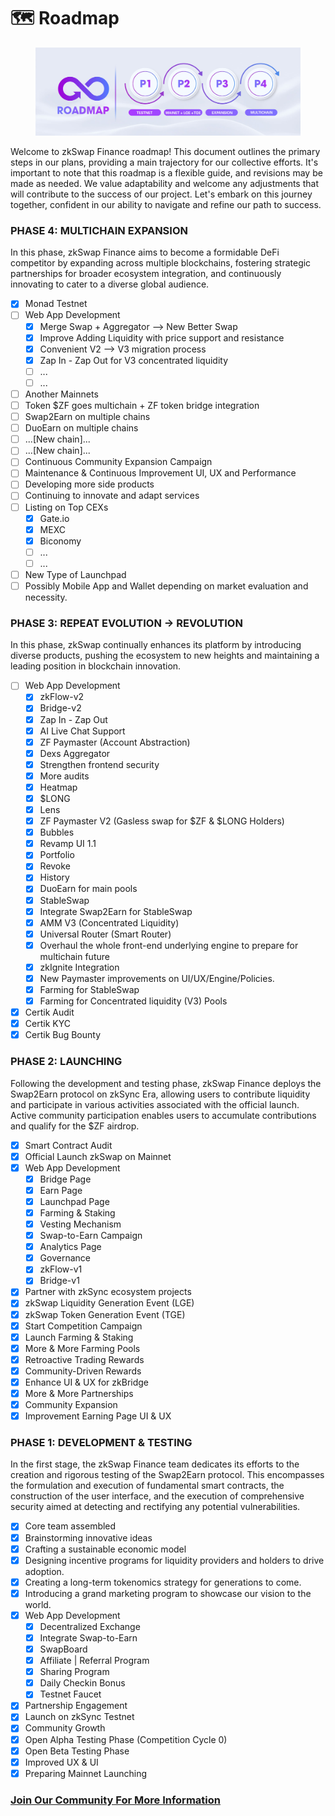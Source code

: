 # 🗺️ Roadmap

<figure><img src=".gitbook/assets/roadmap.jpg" alt=""><figcaption></figcaption></figure>

Welcome to zkSwap Finance roadmap! This document outlines the primary steps in our plans, providing a main trajectory for our collective efforts. It's important to note that this roadmap is a flexible guide, and revisions may be made as needed. We value adaptability and welcome any adjustments that will contribute to the success of our project. Let's embark on this journey together, confident in our ability to navigate and refine our path to success.

### **PHASE 4: MULTICHAIN EXPANSION**

In this phase, zkSwap Finance aims to become a formidable DeFi competitor by expanding across multiple blockchains, fostering strategic partnerships for broader ecosystem integration, and continuously innovating to cater to a diverse global audience.

* [x] Monad Testnet
* [ ] Web App Development
  * [x] Merge Swap + Aggregator --> New Better Swap
  * [x] Improve Adding Liquidity with price support and resistance
  * [x] Convenient V2 --> V3 migration process&#x20;
  * [x] Zap In - Zap Out for V3 concentrated liquidity
  * [ ] ...
  * [ ] ...
* [ ] Another Mainnets
* [ ] Token $ZF goes multichain + ZF token bridge integration
* [ ] Swap2Earn on multiple chains
* [ ] DuoEarn on multiple chains
* [ ] ...\[New chain]...
* [ ] ...\[New chain]...
* [ ] Continuous Community Expansion Campaign
* [ ] Maintenance & Continuous Improvement UI, UX and Performance&#x20;
* [ ] Developing more side products
* [ ] Continuing to innovate and adapt services
* [ ] Listing on Top CEXs
  * [x] Gate.io
  * [x] MEXC
  * [x] Biconomy
  * [ ] ...
  * [ ] ...
* [ ] New Type of Launchpad
* [ ] Possibly Mobile App and Wallet depending on market evaluation and necessity.

### **PHASE 3: REPEAT EVOLUTION -> REVOLUTION**

In this phase, zkSwap continually enhances its platform by introducing diverse products, pushing the ecosystem to new heights and maintaining a leading position in blockchain innovation.

* [ ] Web App Development
  * [x] zkFlow-v2
  * [x] Bridge-v2
  * [x] Zap In - Zap Out
  * [x] AI Live Chat Support
  * [x] ZF Paymaster (Account Abstraction)
  * [x] Dexs Aggregator
  * [x] Strengthen frontend security
  * [x] More audits
  * [x] Heatmap
  * [x] $LONG
  * [x] Lens
  * [x] ZF Paymaster V2 (Gasless swap for $ZF & $LONG Holders)
  * [x] Bubbles
  * [x] Revamp UI 1.1
  * [x] Portfolio
  * [x] Revoke
  * [x] History
  * [x] DuoEarn for main pools
  * [x] StableSwap
  * [x] Integrate Swap2Earn for StableSwap
  * [x] AMM V3 (Concentrated Liquidity)
  * [x] Universal Router (Smart Router)
  * [x] Overhaul the whole front-end underlying engine to prepare for multichain future
  * [x] zkIgnite Integration
  * [x] New Paymaster improvements on UI/UX/Engine/Policies.
  * [x] Farming for StableSwap
  * [x] Farming for Concentrated liquidity (V3) Pools
* [x] Certik Audit
* [x] Certik KYC
* [x] Certik Bug Bounty

### **PHASE 2: LAUNCHING**

Following the development and testing phase, zkSwap Finance deploys the Swap2Earn protocol on zkSync Era, allowing users to contribute liquidity and participate in various activities associated with the official launch. Active community participation enables users to accumulate contributions and qualify for the $ZF airdrop.

* [x] Smart Contract Audit
* [x] Official Launch zkSwap on Mainnet
* [x] Web App Development
  * [x] Bridge Page
  * [x] Earn Page
  * [x] Launchpad Page
  * [x] Farming & Staking
  * [x] Vesting Mechanism
  * [x] Swap-to-Earn Campaign
  * [x] Analytics Page
  * [x] Governance
  * [x] zkFlow-v1
  * [x] Bridge-v1
* [x] Partner with zkSync ecosystem projects
* [x] zkSwap Liquidity Generation Event (LGE)
* [x] zkSwap Token Generation Event (TGE)
* [x] Start Competition Campaign
* [x] Launch Farming & Staking&#x20;
* [x] More & More Farming Pools
* [x] Retroactive Trading Rewards&#x20;
* [x] Community-Driven Rewards&#x20;
* [x] Enhance UI & UX for zkBridge
* [x] More & More Partnerships
* [x] Community Expansion
* [x] Improvement Earning Page UI & UX

### **PHASE 1:** DEVELOPMENT & TESTING

In the first stage, the zkSwap Finance team dedicates its efforts to the creation and rigorous testing of the Swap2Earn protocol. This encompasses the formulation and execution of fundamental smart contracts, the construction of the user interface, and the execution of comprehensive security aimed at detecting and rectifying any potential vulnerabilities.

* [x] Core team assembled
* [x] Brainstorming innovative ideas&#x20;
* [x] Crafting a sustainable economic model&#x20;
* [x] Designing incentive programs for liquidity providers and holders to drive adoption.&#x20;
* [x] Creating a long-term tokenomics strategy for generations to come.&#x20;
* [x] Introducing a grand marketing program to showcase our vision to the world.
* [x] Web App Development
  * [x] Decentralized Exchange
  * [x] Integrate Swap-to-Earn
  * [x] SwapBoard
  * [x] Affiliate | Referral Program
  * [x] Sharing Program
  * [x] Daily Checkin Bonus
  * [x] Testnet Faucet
* [x] Partnership Engagement
* [x] Launch on zkSync Testnet
* [x] Community Growth
* [x] Open Alpha Testing Phase (Competition Cycle 0)
* [x] Open Beta Testing Phase
* [x] Improved UX & UI
* [x] Preparing Mainnet Launching

### [**Join Our Community For More Information**](official-links.md) 


